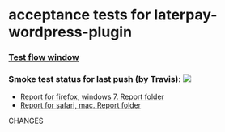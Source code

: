 acceptance tests for laterpay-wordpress-plugin
===========================================
<h3><a target=_blank href='https://travis-ci.org/AlexandrTsumarov-ScienceSoft/tests'>Test flow window</a></h3>
<h3>Smoke test status for last push (by Travis): <img src='https://api.travis-ci.org/AlexandrTsumarov-ScienceSoft/tests.svg'></h3>
<ul>

<li>
<a target=_blank href='http://htmlpreview.github.io/?https://raw.githubusercontent.com/AlexandrTsumarov-ScienceSoft/reports/master/current/firefox_win/report.html'>Report for firefox, windows 7. </a>
<a target=_blank href='https://github.com/AlexandrTsumarov-ScienceSoft/reports/tree/master/current/firefox_win'>Report folder</a>
</li>

<li><a target=_blank href='http://htmlpreview.github.io/?https://raw.githubusercontent.com/AlexandrTsumarov-ScienceSoft/reports/master/current/safari_mac/report.html'>Report for safari, mac. </a>
<a target=_blank href='https://github.com/AlexandrTsumarov-ScienceSoft/reports/tree/master/current/safari_mac'>Report folder</a>
</li>

</ul>
CHANGES